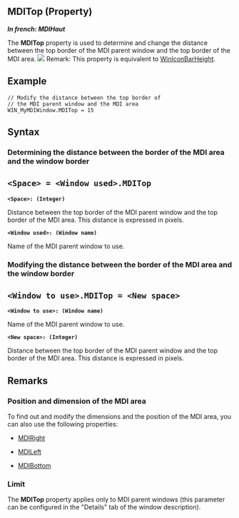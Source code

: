 


## MDITop (Property)

***In french: MDIHaut***
	



<a name="XUse"></a>
<a name="Use"></a>
<a name="description"></a>
The **MDITop** property is used to determine and change the distance between the top border of the MDI parent window and the top border of the MDI area.
![](https://doc.pcsoft.fr/en-US/images/image.awp?langid=3&name=MDIXX.gif)
Remark: This property is equivalent to [WinIconBarHeight](../WDLang1/3038025.md).
<a name="Example1"></a>
<a name="sample_code"></a>

## Example


```wl
// Modify the distance between the top border of 
// the MDI parent window and the MDI area
WIN_MyMDIWindow.MDITop = 15
```

<a name="XSYNTAX"></a>
<a name="SYNTAX1"></a>

## Syntax

### Determining the distance between the border of the MDI area and the window border

`<Space> = <Window used>.MDITop`
---

**`<Space>: (Integer)`**

Distance between the top border of the MDI parent window and the top border of the MDI area. This distance is expressed in pixels.

**`<Window used>: (Window name)`**

Name of the MDI parent window to use.  


<a name="SYNTAX2"></a>

### Modifying the distance between the border of the MDI area and the window border

`<Window to use>.MDITop = <New space>`
---

**`<Window to use>: (Window name)`**

Name of the MDI parent window to use.

**`<New space>: (Integer)`**

Distance between the top border of the MDI parent window and the top border of the MDI area. This distance is expressed in pixels.  



<a name="NOTE0"></a>
<a name="NOTE0_1"></a>

## Remarks


### Position and dimension of the MDI area
<a name="position_and_dimension_the_mdi_area_ELTPARAGRAPHE000045"></a>

To find out and modify the dimensions and the position of the MDI area, you can also use the following properties:

- [MDIRight](../Proprietes/2510118.md)

- [MDILeft](../Proprietes/2510074.md)

- [MDIBottom](../Proprietes/2510088.md)



<a name="NOTE0_2"></a>


### Limit
<a name="limit_ELTPARAGRAPHE000059"></a>

The **MDITop** property applies only to MDI parent windows (this parameter can be configured in the "Details" tab of the window description).


